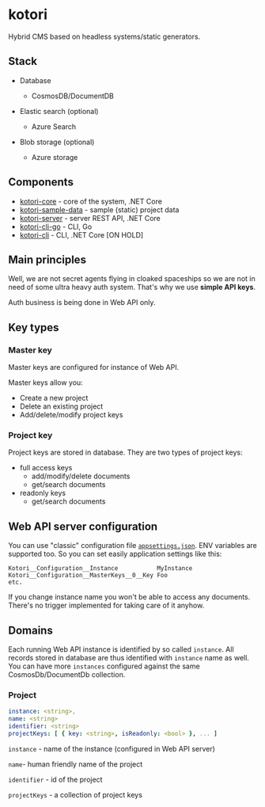 # kotori

Hybrid CMS based on headless systems/static generators.

## Stack

- Database
  - CosmosDB/DocumentDB

- Elastic search (optional)
  - Azure Search 

- Blob storage (optional)
  - Azure storage

## Components

- [kotori-core](https://github.com/kotorihq/kotori-core) - core of the system, .NET Core
- [kotori-sample-data](https://github.com/kotorihq/kotori-sample-data) - sample (static) project data 
- [kotori-server](https://github.com/kotorihq/kotori-server) - server REST API, .NET Core
- [kotori-cli-go](https://github.com/kotorihq/kotori-cli-go) - CLI, Go
- [kotori-cli](https://github.com/kotorihq/kotori-cli) - CLI, .NET Core [ON HOLD]

## Main principles

Well, we are not secret agents flying in cloaked spaceships so we are not in need of some ultra heavy auth system. That's why we use __simple API keys__.

Auth business is being done in Web API only.

## Key types

### Master key

Master keys are configured for instance of Web API.

Master keys allow you:
- Create a new project
- Delete an existing project
- Add/delete/modify project keys

### Project key

Project keys are stored in database. They are two types of project keys:
- full access keys
  - add/modify/delete documents
  - get/search documents
- readonly keys
  - get/search documents

## Web API server configuration

You can use "classic" configuration file [``appsettings.json``](https://raw.githubusercontent.com/kotorihq/kotori-server/master/KotoriServer/appsettings.json). ENV variables are supported too. So you can set easily application settings like this:

```
Kotori__Configuration__Instance           MyInstance
Kotori__Configuration__MasterKeys__0__Key Foo
etc.
```

If you change instance name you won't be able to access any documents. There's no trigger implemented for taking care of it anyhow.

## Domains

Each running Web API instance is identified by so called ``instance``. All records stored in database are thus identified with ``instance`` name as well. You can have more ``instances`` configured against the same CosmosDb/DocumentDb collection.

### Project

```yaml
instance: <string>,
name: <string>
identifier: <string>
projectKeys: [ { key: <string>, isReadonly: <bool> }, ... ]
```

``instance`` - name of the instance (configured in Web API server)

``name``- human friendly name of the project

``identifier`` - id of the project

``projectKeys`` - a collection of project keys



